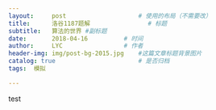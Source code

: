 ```yaml
---
layout:     post   				    # 使用的布局（不需要改）
title:      洛谷1187题解 				# 标题 
subtitle:   算法的世界 #副标题
date:       2018-04-16			# 时间
author:     LYC					# 作者
header-img: img/post-bg-2015.jpg 	#这篇文章标题背景图片
catalog: true 						# 是否归档
tags:  模拟

---
```


test
